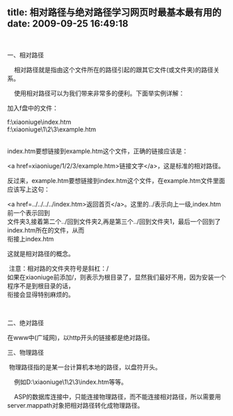 title: 相对路径与绝对路径学习网页时最基本最有用的
date: 2009-09-25 16:49:18
---

<p>&nbsp;</p><p>一、相对路径</p><p>&nbsp;&nbsp;&nbsp; 相对路径就是指由这个文件所在的路径引起的跟其它文件(或文件夹)的路径关系。</p><p>&nbsp;&nbsp;&nbsp; 使用相对路径可以为我们带来非常多的便利。下面举实例详解：</p><p>加入f盘中的文件：</p><p>f:\xiaoniuge\index.htm<br />f:\xiaoniuge\1\2\3\example.htm</p><p><br />index.htm要想链接到example.htm这个文件，正确的链接应该是：</p><p>&lt;a href=xiaoniuge/1/2/3/example.htm&gt;链接文字&lt;/a&gt;，这是标准的相对路径。</p><p>反过来，example.htm要想链接到index.htm这个文件，在example.htm文件里面应该写上这句：</p><p>&lt;a href=../../../../index.htm&gt;返回首页&lt;/a&gt;。这里的../表示向上一级,index.htm前一个表示回到<br />文件夹3,接着第二个../回到文件夹2,再是第三个../回到文件夹1，最后一个回到了index.htm所在的文件，从而<br />衔接上index.htm</p><p>这就是相对路径的概念。</p><p>&nbsp;注意：相对路的文件夹符号是斜杠：/<br />如果在xiaoniuge前添加/，则表示为根目录了，显然我们最好不用，因为安装一个程序不是到根目录的话，<br />衔接会显得特别麻烦的。</p><p>&nbsp;</p><p>二、绝对路径</p><p>在www中(广域网)，以http开头的链接都是绝对路径。</p><p>三、物理路径</p><p>&nbsp;物理路径指的是某一台计算机本地的路径，以盘符开头。</p><p>&nbsp;&nbsp;&nbsp; 例如D:\xiaoniuge\1\2\3\index.htm等等。</p><p>&nbsp;&nbsp;&nbsp; ASP的数据库连接中，只能连接物理路径，而不能连接相对路径，所以需要用server.mappath对象把相对路径转化成物理路径。</p>